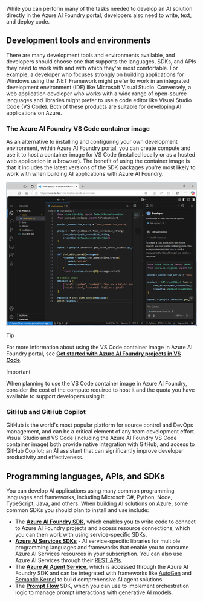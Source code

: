 While you can perform many of the tasks needed to develop an AI solution directly in the Azure AI Foundry portal, developers also need to write, text, and deploy code.

## Development tools and environments

There are many development tools and environments available, and developers should choose one that supports the languages, SDKs, and APIs they need to work with and with which they're most comfortable. For example, a developer who focuses strongly on building applications for Windows using the .NET Framework might prefer to work in an integrated development environment (IDE) like Microsoft Visual Studio. Conversely, a web application developer who works with a wide range of open-source languages and libraries might prefer to use a code editor like Visual Studio Code (VS Code). Both of these products are suitable for developing AI applications on Azure.

### The Azure AI Foundry VS Code container image

As an alternative to installing and configuring your own development environment, within Azure AI Foundry portal, you can create compute and use it to host a container image for VS Code (installed locally or as a hosted web application in a browser). The benefit of using the container image is that it includes the latest versions of the SDK packages you're most likely to work with when building AI applications with Azure AI Foundry.

![Screenshot of a Visual Studio Code container running in a web browser.](../media/vs-code.png)

> [!TIP]
> For more information about using the VS Code container image in Azure AI Foundry portal, see **[Get started with Azure AI Foundry projects in VS Code](/azure/ai-studio/how-to/develop/vscode?azure-portal=true)**.

> [!IMPORTANT]
> When planning to use the VS Code container image in Azure AI Foundry, consider the cost of the compute required to host it and the quota you have available to support developers using it.

### GitHub and GitHub Copilot

GitHub is the world's most popular platform for source control and DevOps management, and can be a critical element of any team development effort. Visual Studio and VS Code (including the Azure AI Foundry VS Code container image) both provide native integration with GitHub, and access to GitHub Copilot; an AI assistant that can significantly improve developer productivity and effectiveness.

## Programming languages, APIs, and SDKs

You can develop AI applications using many common programming languages and frameworks, including Microsoft C#, Python, Node, TypeScript, Java, and others. When building AI solutions on Azure, some common SDKs you should plan to install and use include:

- The **[Azure AI Foundry SDK](/azure/ai-studio/how-to/develop/sdk-overview?azure-portal=true)**, which enables you to write code to connect to Azure AI Foundry projects and access resource connections, which you can then work with using service-specific SDKs.
- **[Azure AI Services SDKs](/azure/ai-services/reference/sdk-package-resources?azure-portal=true)** - AI service-specific libraries for multiple programming languages and frameworks that enable you to consume Azure AI Services resources in your subscription. You can also use Azure AI Services through their [REST APIs](/azure/ai-services/reference/rest-api-resources).
- The **[Azure AI Agent Service](/azure/ai-services/agents/overview?azure-portal=true)**, which is accessed through the Azure AI Foundry SDK and can be integrated with frameworks like [AutoGen](https://microsoft.github.io/autogen/0.2/docs/Getting-Started?azure-portal=true) and [Semantic Kernel](/semantic-kernel/overview?azure-portal=true) to build comprehensive AI agent solutions.
- The **[Prompt Flow](https://microsoft.github.io/promptflow/index.html?azure-portal=true)** SDK, which you can use to implement orchestration logic to manage prompt interactions with generative AI models.
